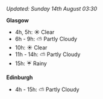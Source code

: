*Updated: Sunday 14th August 03:30*

**Glasgow**

* 4h, 5h: :sunny: Clear
* 6h - 9h: :partly_sunny: Partly Cloudy
* 10h: :sunny: Clear
* 11h - 14h: :partly_sunny: Partly Cloudy
* 15h: :umbrella: Rainy

**Edinburgh**

* 4h - 15h: :partly_sunny: Partly Cloudy
